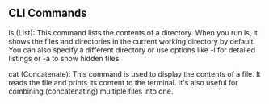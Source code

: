 ## CLI Commands

ls (List): This command lists the contents of a directory. When you run ls, it shows the files and directories in the current working directory by default. You can also specify a different directory or use options like -l for detailed listings or -a to show hidden files

cat (Concatenate): This command is used to display the contents of a file. It reads the file and prints its content to the terminal. It's also useful for combining (concatenating) multiple files into one.